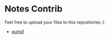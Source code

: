 # Notes Contrib
Feel free to upload your files to this repositories :)
- [putra1](https://github.com/SaputraZulfi1404)
